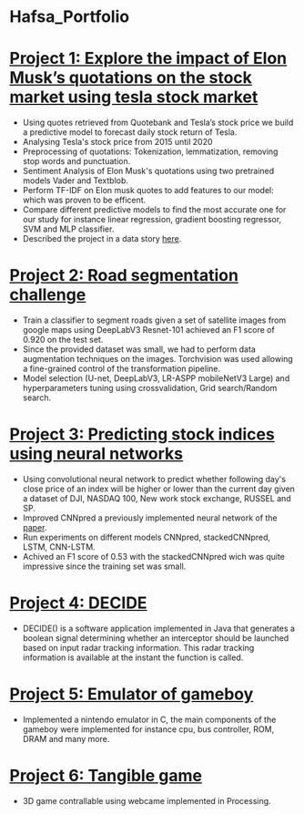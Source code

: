 # Hafsa_Portfolio

# [Project 1: Explore the impact of Elon Musk’s quotations on the stock market using tesla stock market](https://github.com/epfl-ada/ada-2021-project-noname)

* Using quotes retrieved from Quotebank and Tesla’s stock price we build a predictive model to forecast daily stock return of Tesla.
* Analysing Tesla's stock price from 2015 until 2020
* Preprocessing of quotations: Tokenization, lemmatization, removing stop words and punctuation. 
* Sentiment Analysis of Elon Musk's quotations using two pretrained models Vader and Textblob. 
* Perform TF-IDF on Elon musk quotes to add features to our model: which was proven to be efficent. 
* Compare different predictive models to find the most accurate one for our study for instance linear regression, gradient boosting regressor, SVM and MLP classifier.
* Described the project in a data story [here](https://aoutir.github.io/).

# [Project 2: Road segmentation challenge](https://github.com/aoutir/Project_Machine_Learning)

* Train a classifier to segment roads given a set of satellite images from google maps using DeepLabV3 Resnet-101 achieved an F1 score of 0.920 on the test set. 
* Since the provided dataset was small, we had to perform data augmentation techniques on the images. Torchvision was used allowing a fine-grained control of the transformation pipeline. 
* Model selection (U-net, DeepLabV3, LR-ASPP mobileNetV3 Large) and hyperparameters tuning using crossvalidation, Grid search/Random search. 



# [Project 3: Predicting stock indices using neural networks](https://github.com/aoutir/Project_Deep_learning)

* Using convolutional neural network to predict whether following day's close price of an index will be higher or lower than the current day given a dataset of DJI, NASDAQ 100, New work stock exchange, RUSSEL and SP. 
* Improved CNNpred a previously implemented neural network of the [paper](https://www.sciencedirect.com/science/article/abs/pii/S0957417419301915). 
* Run experiments on different models CNNpred, stackedCNNpred, LSTM, CNN-LSTM. 
* Achived an F1 score of 0.53 with the stackedCNNpred wich was quite impressive since the training set was small.

# [Project 4: DECIDE ](https://github.com/aoutir/DECIDE)

* DECIDE() is a software application implemented in Java that generates a boolean signal determining whether an interceptor should be launched based on input radar tracking information. This radar tracking information is available at the instant the function is called.

# [Project 5: Emulator of gameboy](https://github.com/aoutir/Emulator_gameboy)

* Implemented a nintendo emulator in C, the main components of the gameboy were implemented for instance cpu, bus controller, ROM, DRAM and many more.

# [Project 6: Tangible game](https://github.com/aoutir/Project_computer_vision) 

* 3D game contrallable using webcame implemented in Processing. 



